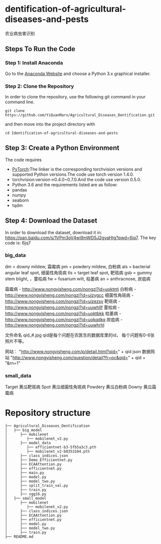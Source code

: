 # dentification-of-agricultural-diseases-and-pests 
 农业病虫害识别

## Steps To Run the Code
### Step 1: Install Anaconda
Go to the [Anaconda Website](https://www.anaconda.com/products/distribution) and choose a Python 3.x graphical installer.

### Step 2: Clone the Repository
In order to clone the repository, use the following git command in your command line.
```
git clone https://github.com/YiQuanMarx/Agricultural_Diseases_Dentification.git
```
and then move into the project directory with
```
cd Identification-of-agricultural-diseases-and-pests
```
## Step 3: Create a Python Environment
The code requires
* [PyTorch](https://github.com/pytorch/vision):The linker is the corresponding torchvision versions and supported Python versions.The code use torch version 1.4.0.
* torchvision:version->0.4.0~0.7.0.And the code use version 0.5.0.
* Python 3.6 
and the requirements listed are as follow:
* pandas
* numpy
* seaborn 
* tqdm

## Step 4: Download the Dataset
In order to download the dataset, download it in: https://pan.baidu.com/s/1VPm3oV4wi9mWD5J2gyaHtg?pwd=6jq7. The key code is: 6jq7 
### big_data
dm = downy mildew, 霜霉病
pm = powdery mildew, 白粉病
als = bacterial angular leaf spot, 细菌性角斑病
tls = target leaf spot, 靶斑病
gsb = gummy stem blight, ，蔓枯病
fw = fusarium wilt, 枯萎病
an = anthracnose, 炭疽病

霜霉病 - http://www.nongyisheng.com/nongzi?id=uoktntj
白粉病 - http://www.nongyisheng.com/nongzi?id=uizygcc
细菌性角斑病 - http://www.nongyisheng.com/nongzi?id=uizezsy
靶斑病 - http://www.nongyisheng.com/nongzi?id=uuwhllf
蔓枯病 - http://www.nongyisheng.com/nongzi?id=uoktbkk
枯萎病 - http://www.nongyisheng.com/nongzi?id=uokqdkq
炭疽病 - http://www.nongyisheng.com/nongzi?id=uuwhrhl

文件命名
qid_#.jpg
qid是每个问题在农医生的数据库里的id， 每个问题有0-6张照片不等。

网站：
"http://www.nongyisheng.com/p/detail.html?qid=" + qid
json 数据网站
"http://www.nongyisheng.com/question/detail?fr=pc&qid=" + qid + "&rn=1"
### small_data
Target 黄瓜靶斑病
Spot 黄瓜细菌性角斑病
Powdery 黄瓜白粉病
Downy 黄瓜霜霉病


# Repository structure
```
├── Agricultural_Diseases_Dentification
│   ├── big_model
│      ├── mobilenet
│         ├── mobilenet_v2.py
│      ├── model_data
│         ├── efficientnet-b3-5fb5a3c3.pth
│         ├── mobilenet_v2-b0353104.pth
│      ├── class_indices.json
│      ├── Demo_Efficientnet.py
│      ├── ECAAttention.py
│      ├── efficientnet.py
│      ├── main.py
│      ├── model.py
│      ├── model_two.py
│      ├── split_train_val.py
│      ├── train.py
│      ├── vgg16.py
│   ├── small_model
│      ├── mobilenet
│         ├── mobilenet_v2.py
│      ├── class_indices.json
│      ├── ECAAttention.py
│      ├── efficientnet.py
│      ├── model.py
│      ├── model_two.py
│      ├── train.py
├── README.md
```
